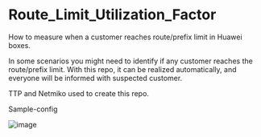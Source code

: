 # Route_Limit_Utilization_Factor
How to measure when a customer reaches route/prefix limit in Huawei boxes.

In some scenarios you might need to identify if any customer reaches the route/prefix limit. With this repo, it can be realized automatically, and everyone will be informed with suspected customer. 

TTP and Netmiko used to create this repo. 

Sample-config

![image](https://user-images.githubusercontent.com/94804863/154516434-2d28d54a-da57-49e8-b847-44c1e38d04f6.png)

